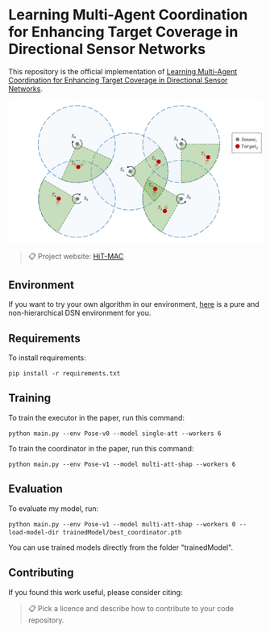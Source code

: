 # Learning Multi-Agent Coordination for Enhancing Target Coverage in Directional Sensor Networks

This repository is the official implementation of [Learning Multi-Agent Coordination for Enhancing Target Coverage in Directional Sensor Networks](https://arxiv.org/abs/2030.12345). 

![](graphicExplaining/DSN_5.Jpeg)
>📋  Project website: [HiT-MAC](https://sites.google.com/view/hit-mac)

## Environment
If you want to try your own algorithm in our environment, [here](https://github.com/XuJing1022/DSN) is a pure and non-hierarchical DSN environment for you.

## Requirements

To install requirements:

```setup
pip install -r requirements.txt
```

## Training
To train the executor in the paper, run this command:

```train
python main.py --env Pose-v0 --model single-att --workers 6
```

To train the coordinator in the paper, run this command:

```train
python main.py --env Pose-v1 --model multi-att-shap --workers 6
```

## Evaluation

To evaluate my model, run:

```eval
python main.py --env Pose-v1 --model multi-att-shap --workers 0 --load-model-dir trainedModel/best_coordinator.pth
```

You can use trained models directly from the folder "trainedModel".

## Contributing
If you found this work useful, please consider citing:
>📋  Pick a licence and describe how to contribute to your code repository. 

